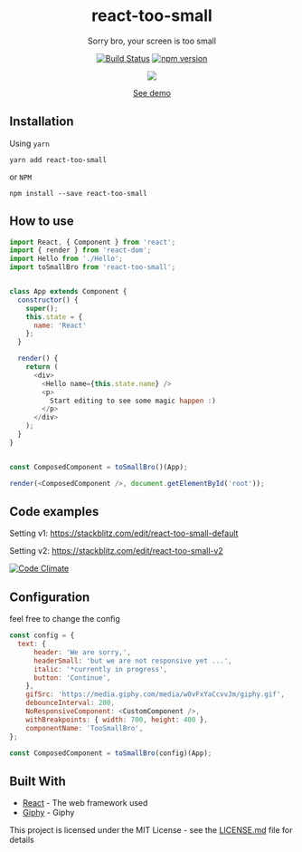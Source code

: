 <h1 align="center"> react-too-small</h1>
<p align="center">Sorry bro, your screen is too small</p>

<p align="center"><a href="https://react-too-small.netlify.com/">
<img src="https://api.travis-ci.org/digilifecz123/react-too-small.svg" alt="Build Status" /></a>
<a href="https://www.npmjs.com/package/react-motion-menu">
<img src="https://img.shields.io/npm/v/react-too-small.svg" alt="npm version" /></a> 
</p>

<p align="center"><img src ="https://media.giphy.com/media/3o7WINcHQNYNQ8C9s4/giphy.gif?raw=true" /></p>

<p align="center"><a href='https://stackblitz.com/edit/react-too-small-default'>See demo</a></p>


## Installation

Using `yarn`

```
yarn add react-too-small
```

or `NPM`

````
npm install --save react-too-small
````

## How to use

````js
import React, { Component } from 'react';
import { render } from 'react-dom';
import Hello from './Hello';
import toSmallBro from 'react-too-small';


class App extends Component {
  constructor() {
    super();
    this.state = {
      name: 'React'
    };
  }

  render() {
    return (
      <div>
        <Hello name={this.state.name} />
        <p>
          Start editing to see some magic happen :)
        </p>
      </div>
    );
  }
}


const ComposedComponent = toSmallBro()(App);

render(<ComposedComponent />, document.getElementById('root'));
````

## Code examples
Setting v1: https://stackblitz.com/edit/react-too-small-default

Setting v2: https://stackblitz.com/edit/react-too-small-v2


[![Code Climate](https://media.giphy.com/media/xThtan8PVMww4pu2EE/giphy.gif)](https://stackblitz.com/edit/react-too-small-v2)



## Configuration
feel free to change the config

````js
const config = {
  text: {
      header: 'We are sorry,',
      headerSmall: 'but we are not responsive yet ...',
      italic: '*currently in progress',
      button: 'Continue',
    },
    gifSrc: 'https://media.giphy.com/media/w0vFxYaCcvvJm/giphy.gif',
    debounceInterval: 200,
    NoResponsiveComponent: <CustomComponent />,
    withBreakpoints: { width: 700, height: 400 },
    componentName: 'TooSmallBro',
};

const ComposedComponent = toSmallBro(config)(App);
````


## Built With

* [React](https://github.com/facebook/react) - The web framework used
* [Giphy](https://giphy.com/) - Giphy


This project is licensed under the MIT License - see the [LICENSE.md](LICENSE.md) file for details
